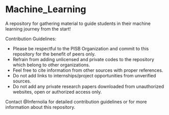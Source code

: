 # Machine_Learning
A repository for gathering material to guide students in their machine learning journey from the start!

Contribution Guidelines:
- Please be respectful to the PISB Organization and commit to this repository for the benefit of peers only.
- Refrain from adding unlicensed and private codes to the repository which belong to other organizations.
- Feel free to cite information from other sources with proper references.
- Do not add links to internships/project opportunities from unverified sources.
- Do not add any private research papers downloaded from unauthorized websites, open or authorized access only.


Contact @Infernolia for detailed contribution guidelines or for more information about this repository.
